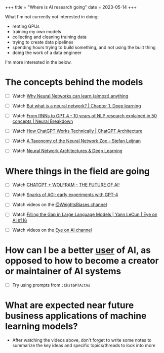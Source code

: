 +++
title = "Where is AI research going"
date = 2023-05-14
+++

What I'm not currently not interested in doing:
- renting GPUs
- training my own models
- collecting and cleaning training data
- trying to create data pipelines
- spending hours trying to build something, and not using the built thing
- doing the work of a data engineer

I'm more interested in the below.



# The concepts behind the models

- [ ] Watch [Why Neural Networks can learn (almost) anything](https://www.youtube.com/watch?v=0QczhVg5HaI)
- [ ] Watch [But what is a neural network? | Chapter 1, Deep learning](https://www.youtube.com/watch?v=aircAruvnKk)
- [ ] Watch [From RNNs to GPT 4 - 10 years of NLP research explained in 50 concepts | Neural Breakdown](https://www.youtube.com/watch?v=uocYQH0cWTs)
- [ ] Watch [How ChatGPT Works Technically | ChatGPT Architecture](https://www.youtube.com/watch?v=bSvTVREwSNw)
- [ ] Watch [A Taxonomy of the Neural Network Zoo - Stefan Leijnan](https://www.youtube.com/watch?v=MJkoFmLwkKU)
- [ ] Watch [Neural Network Architectures & Deep Learning](https://www.youtube.com/watch?v=oJNHXPs0XDk)


# Where things in the field are going

- [ ] Watch [CHATGPT + WOLFRAM - THE FUTURE OF AI!](https://www.youtube.com/watch?v=z5WZhCBRDpU)
- [ ] Watch [Sparks of AGI: early experiments with GPT-4](https://www.youtube.com/watch?v=qbIk7-JPB2c)
- [ ] Watch videos on the [@WeightsBiases channel](https://www.youtube.com/@WeightsBiases/videos)
- [ ] Watch [Filling the Gap in Large Language Models | Yann LeCun | Eye on AI #116](https://www.youtube.com/watch?v=mBjPyte2ZZo)
- [ ] Watch videos on the [Eye on AI channel](https://www.youtube.com/@eyeonai3425/videos)


# How can I be a better <u>user</u> of AI, as opposed to how to become a creator or maintainer of AI systems

- [ ] Try using prompts from `:ChatGPTActAs`


# What are expected near future business applications of machine learning models?


- After watching the videos above, don't forget to write some notes to summarize the key ideas and specific topics/threads to look into more

